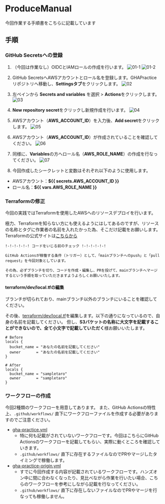 # ProduceManual

今回作業する手順書をこちらに記載しています

## 手順
### GitHub Secretsへの登録
1. （今回は作業なし）OIDCとIAMロールの作成を行います。
![01-1](./images/01-1.png)
![01-2](./images/01-2.png)

2. GitHub SecretsへAWSアカウントとロール名を登録します。GHAPracticeリポジトリへ移動し、**Settingsタブ**をクリックします。
![02](./images/02.png)

3. 左ペインから **Secrets and variables** を選択 > **Actions**をクリックします。
![03](./images/03.png)

4. **New repository secret**をクリックし新規作成を行います。
![04](./images/04.png)

5. AWSアカウント（**AWS_ACCOUNT_ID**）を入力後、**Add secret**をクリックします。
![05](./images/05.png)

6. AWSアカウント（**AWS_ACCOUNT_ID**）が作成されていることを確認してください。
![06](./images/06.png)

7. 同様に、**Variables**の方へロール名（**AWS_ROLE_NAME**）の作成を行なってください。
![07](./images/07.png)

8. 今回作成したシークレットと変数はそれぞれ以下のように使用します。
- AWSアカウント：**${{ secrets.AWS_ACCOUNT_ID }}**
- ロール名：**${{ vars.AWS_ROLE_NAME }}**

### Terraformの修正

今回の実践ではTerraformを使用したAWSへのリソースデプロイを行います。

極力、Terraformを知らない方にも使えるようにはしてあるのですが、リソースの名称とタグに作業者の名前を入れたかった為、そこだけ記載をお願いします。
Terraformの公式サイトは[こちらから](https://www.terraform.io/)

```
!-!-!-!-!-! コードをいじる前のチェック !-!-!-!-!-!

GitHub Actionsが稼働する条件（トリガー）として、「mainブランチへのpush」と「pull request」を今回対象としています。

その為、必ずブランチを切り、コードを作成・編集し、PRを投げて、mainブランチへマージするという手順を取っていただきますようよろしくお願いいたします。
```

#### terraform/dev/local.tfの編集

ブランチが切られており、mainブランチ以外のブランチにいることを確認してください。

その後、[terraform/dev/local.tf](../terraform/dev/local.tf)を編集します。以下の通りになっているので、自身の名前を記載してください。
但し、**S3バケットの名称に大文字を記載することができないので、全て小文字で記載していただく**様お願いいたします。
```
# Before
locals {
  bucket_name = "あなたの名前を記載してください"
  owner       = "あなたの名前を記載してください"
}

# After
locals {
  bucket_name = "sampletaro"
  owner       = "sampletaro"
}
```

### ワークフローの作成

今回2種類のワークフローを用意してあります。
また、GitHub Actionsの特性上、`.github/workflows/` 直下にワークフローファイルを作成する必要がありますのでご注意ください。
- [gha-practice.yml](../.github/workflows/gha-practice.yml)
  - 特に何も記載がされていないワークフローです。今回はこちらにGitHub Actionsのワークフローを記載してもらい、実際に動くところを確認していきます。
  - `.github/workflows/` 直下に存在するファイルなのでPRやマージしたタイミングで稼働します。
- [gha-practice-origin.yml](../.github/workflows/sample/gha-practice-origin.yml)
  - すでに今回作成する内容が記載されているワークフローです。ハンズオン中に間に合わなくなったり、見比べながら作業を行いたい場合、こちらのワークフローを参考にしながら記載を行なってください。
  - `.github/workflows/` 直下に存在しないファイルなのでPRやマージを行なっても稼働しません。